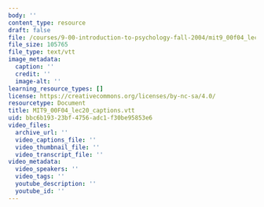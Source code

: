 ```yaml
---
body: ''
content_type: resource
draft: false
file: /courses/9-00-introduction-to-psychology-fall-2004/mit9_00f04_lec20_captions.vtt
file_size: 105765
file_type: text/vtt
image_metadata:
  caption: ''
  credit: ''
  image-alt: ''
learning_resource_types: []
license: https://creativecommons.org/licenses/by-nc-sa/4.0/
resourcetype: Document
title: MIT9_00F04_lec20_captions.vtt
uid: bbc6b193-23bf-4756-adc1-f30be95853e6
video_files:
  archive_url: ''
  video_captions_file: ''
  video_thumbnail_file: ''
  video_transcript_file: ''
video_metadata:
  video_speakers: ''
  video_tags: ''
  youtube_description: ''
  youtube_id: ''
---
```

